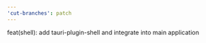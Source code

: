 ```yaml
---
'cut-branches': patch
---
```


feat(shell): add tauri-plugin-shell and integrate into main application

